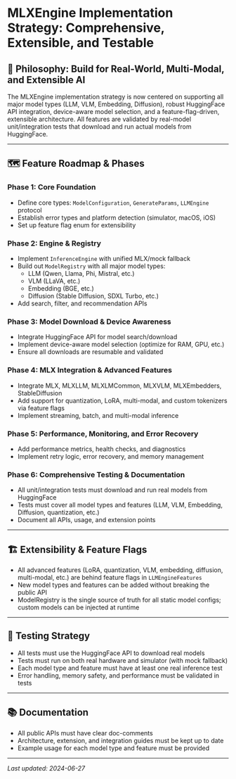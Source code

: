 # MLXEngine Implementation Strategy: Comprehensive, Extensible, and Testable

## 🎯 Philosophy: Build for Real-World, Multi-Modal, and Extensible AI

The MLXEngine implementation strategy is now centered on supporting all major model types (LLM, VLM, Embedding, Diffusion), robust HuggingFace API integration, device-aware model selection, and a feature-flag-driven, extensible architecture. All features are validated by real-model unit/integration tests that download and run actual models from HuggingFace.

---

## 🗺️ Feature Roadmap & Phases

### **Phase 1: Core Foundation**
- Define core types: `ModelConfiguration`, `GenerateParams`, `LLMEngine` protocol
- Establish error types and platform detection (simulator, macOS, iOS)
- Set up feature flag enum for extensibility

### **Phase 2: Engine & Registry**
- Implement `InferenceEngine` with unified MLX/mock fallback
- Build out `ModelRegistry` with all major model types:
  - LLM (Qwen, Llama, Phi, Mistral, etc.)
  - VLM (LLaVA, etc.)
  - Embedding (BGE, etc.)
  - Diffusion (Stable Diffusion, SDXL Turbo, etc.)
- Add search, filter, and recommendation APIs

### **Phase 3: Model Download & Device Awareness**
- Integrate HuggingFace API for model search/download
- Implement device-aware model selection (optimize for RAM, GPU, etc.)
- Ensure all downloads are resumable and validated

### **Phase 4: MLX Integration & Advanced Features**
- Integrate MLX, MLXLLM, MLXLMCommon, MLXVLM, MLXEmbedders, StableDiffusion
- Add support for quantization, LoRA, multi-modal, and custom tokenizers via feature flags
- Implement streaming, batch, and multi-modal inference

### **Phase 5: Performance, Monitoring, and Error Recovery**
- Add performance metrics, health checks, and diagnostics
- Implement retry logic, error recovery, and memory management

### **Phase 6: Comprehensive Testing & Documentation**
- All unit/integration tests must download and run real models from HuggingFace
- Tests must cover all model types and features (LLM, VLM, Embedding, Diffusion, quantization, etc.)
- Document all APIs, usage, and extension points

---

## 🏗️ Extensibility & Feature Flags
- All advanced features (LoRA, quantization, VLM, embedding, diffusion, multi-modal, etc.) are behind feature flags in `LLMEngineFeatures`
- New model types and features can be added without breaking the public API
- ModelRegistry is the single source of truth for all static model configs; custom models can be injected at runtime

---

## 🧪 Testing Strategy
- All tests must use the HuggingFace API to download real models
- Tests must run on both real hardware and simulator (with mock fallback)
- Each model type and feature must have at least one real inference test
- Error handling, memory safety, and performance must be validated in tests

---

## 📚 Documentation
- All public APIs must have clear doc-comments
- Architecture, extension, and integration guides must be kept up to date
- Example usage for each model type and feature must be provided

---

*Last updated: 2024-06-27* 